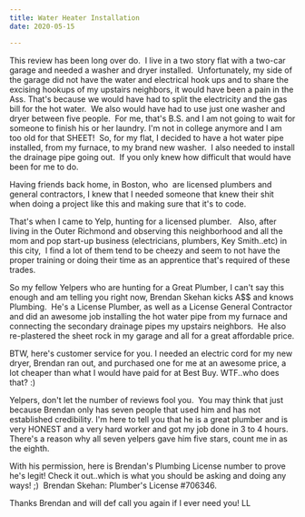 ```yaml
---
title: Water Heater Installation
date: 2020-05-15

---
```

This review has been long over do.  I live in a two story flat with a two-car garage and needed a washer and dryer installed.  Unfortunately, my side of the garage did not have the water and electrical hook ups and to share the excising hookups of my upstairs neighbors, it would have been a pain in the Ass.  That's because we would have had to split the electricity and the gas bill for the hot water.  We also would have had to use just one washer and dryer between five people.  For me, that's B.S. and I am not going to wait for someone to finish his or her laundry. I'm not in college anymore and I am too old for that SHEET!  So, for my flat, I decided to have a hot water pipe installed, from my furnace, to my brand new washer.  I also needed to install the drainage pipe going out.  If you only knew how difficult that would have been for me to do.

Having friends back home, in Boston, who  are licensed plumbers and general contractors, I knew that I needed someone that knew their shit when doing a project like this and making sure that it's to code.

That's when I came to Yelp, hunting for a licensed plumber.   Also, after living in the Outer Richmond and observing this neighborhood and all the mom and pop start-up business (electricians, plumbers, Key Smith..etc) in this city,  I find a lot of them tend to be cheezy and seem to not have the proper training or doing their time as an apprentice that's required of these trades.

So my fellow Yelpers who are hunting for a Great Plumber, I can't say this enough and am telling you right now, Brendan Skehan kicks A$$ and knows Plumbing.  He's a License Plumber, as well as a License General Contractor and did an awesome job installing the hot water pipe from my furnace and connecting the secondary drainage pipes my upstairs neighbors.  He also re-plastered the sheet rock in my garage and all for a great affordable price.

BTW, here's customer service for you. I needed an electric cord for my new dryer, Brendan ran out, and purchased one for me at an awesome price, a lot cheaper than what I would have paid for at Best Buy. WTF..who does that? :)

Yelpers, don't let the number of reviews fool you.  You may think that just because Brendan only has seven people that used him and has not established credibility. I'm here to tell you that he is a great plumber and is very HONEST and a very hard worker and got my job done in 3 to 4 hours.  There's a reason why all seven yelpers gave him five stars, count me in as the eighth.

With his permission, here is Brendan's Plumbing License number to prove he's legit! Check it out..which is what you should be asking and doing any ways! ;)  Brendan Skehan: Plumber's License #706346.

Thanks Brendan and will def call you again if I ever need you!
LL
